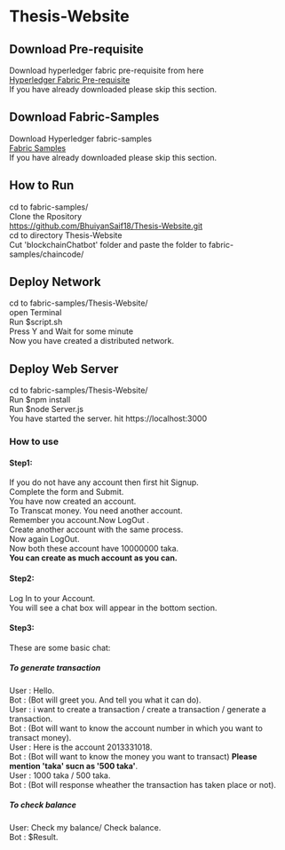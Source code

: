 # Thesis-Website
## Download Pre-requisite
Download hyperledger fabric pre-requisite from here <br>
[Hyperledger Fabric Pre-requisite](https://hyperledger-fabric.readthedocs.io/en/release-1.1/prereqs.html) <br>
If you have already downloaded please skip this section.<br> 
## Download Fabric-Samples
Download Hyperledger fabric-samples <br>
[Fabric Samples](https://hyperledger-fabric.readthedocs.io/en/release-1.1/samples.html) <br>
If you have already downloaded please skip this section.<br>
## How to Run
cd to fabric-samples/ <br>
Clone the Rpository <br>
https://github.com/BhuiyanSaif18/Thesis-Website.git <br>
cd to directory Thesis-Website <br>
Cut 'blockchainChatbot' folder and paste the folder to fabric-samples/chaincode/ <br>
## Deploy Network
cd to fabric-samples/Thesis-Website/ <br> 
open Terminal <br>
Run $script.sh <br>
Press Y and Wait for some minute <br>
Now you have created a distributed network.
## Deploy Web Server
cd to fabric-samples/Thesis-Website/ <br> 
Run $npm install <br>
Run $node Server.js <br>
You have started the server. hit https://localhost:3000 <br>
### How to use 
#### Step1: 
If you do not have any account then first hit Signup. <br>
Complete the form and Submit. <br>
You have now created an account. <br>
To Transcat money. You need another account. <br>
Remember you account.Now LogOut .<br>
Create another account with the same process.<br>
Now again LogOut.<br>
Now both these account have 10000000 taka. <br>
**You can create as much account as you can.**
#### Step2:
Log In to your Account. <br>
You will see a chat box will appear in the bottom section.<br>
#### Step3:
These are some basic chat:<br>
##### To generate transaction
User : Hello. <br>
Bot : (Bot will greet you. And tell you what it can do). <br>
User : i want to create a transaction / create a transaction / generate a transaction. <br>
Bot : (Bot will want to know the account number in which you want to transact money). <br>
User : Here is the account 2013331018. <br>
Bot : (Bot will want to know the money you want to transact) **Please mention 'taka' sucn as '500 taka'**. <br>
User : 1000 taka / 500 taka. <br>
Bot : (Bot will response wheather the transaction has taken place or not). <br>
##### To check balance
User: Check my balance/ Check balance. <br>
Bot : $Result. <br>
